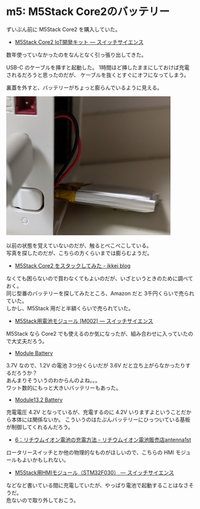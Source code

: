 # m5: M5Stack Core2のバッテリー

ずいぶん前に M5Stack Core2 を購入していた。

* [M5Stack Core2 IoT開発キット — スイッチサイエンス](https://www.switch-science.com/products/6530)

数年使っていなかったのをなんとなく引っ張り出してきた。  

USB-C のケーブルを挿すと起動した。
1時間ほど挿したままにしておけば充電されるだろうと思ったのだが、
ケーブルを抜くとすぐにオフになってしまう。

裏蓋を外すと、バッテリーがちょっと膨らんでいるように見える。

![image](images/20250519a-1.png)

以前の状態を覚えていないのだが、触るとぺこぺこしている。  
写真を探したのだが、こちらの方くらいまでは膨らむようだ。

* [M5Stack Core2 をスタックしてみた - ikkei blog](https://jh3kxm.hatenablog.com/entry/2023/02/12/205839)

なくても困らないので買わなくてもよいのだが、いざというときのために調べておく。  
同じ型番のバッテリーを探してみたところ、Amazon だと 3千円くらいで売られていた。  
しかし、M5Stack 用だと半額くらいで売られていた。

* [M5Stack用電池モジュール \[M002\] — スイッチサイエンス](https://www.switch-science.com/products/3653)

M5Stack なら Core2 でも使えるのか気になったが、組み合わせに入っていたので大丈夫だろう。

* [Module Battery](https://docs.m5stack.com/ja/module/battery)

3.7V なので、1.2V の電池 3つ分くらいだが 3.6V だと立ち上がらなかったりするだろうか？  
あんまりそういうのわからんのよね。。。  
ワット数的にもっと大きいバッテリーもあった。

* [Module13.2 Battery](https://docs.m5stack.com/ja/module/battery13.2)

充電電圧 4.2V となっているが、充電するのに 4.2V いりますよということだから本体には関係ないか。
こういうのはたぶんバッテリーにひっついている基板が制御してくれるんだろう。

* [6：リチウムイオン電池の充電方法 - リチウムイオン電池販売店antenna1st](https://antenna1st.com/home/point/point6)

ロータリースイッチとか他の物理的なものがほしいので、こちらの HMI モジュールもよいかもしれない。

* [M5Stack用HMIモジュール（STM32F030） — スイッチサイエンス](https://www.switch-science.com/products/8964)

などなど書いている間に充電していたが、やっぱり電池で起動することはなさそうだ。  
危ないので取り外しておこう。

